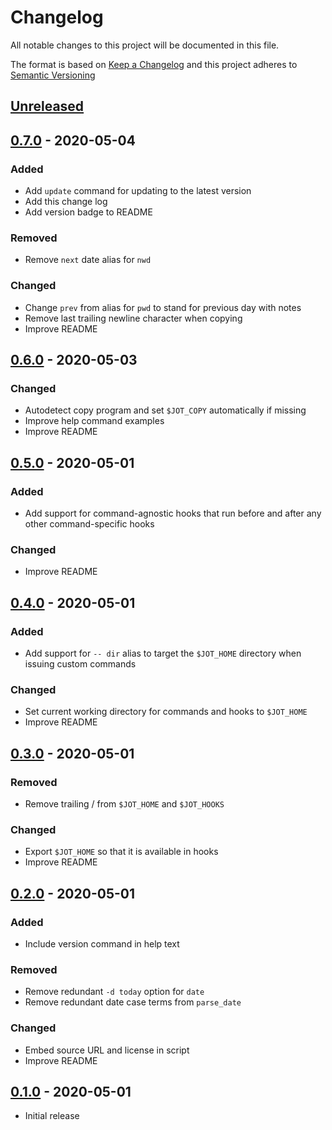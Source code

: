 # Changelog

All notable changes to this project will be documented in this file.

The format is based on [Keep a Changelog][] and this project adheres to
[Semantic Versioning][]

[Keep a Changelog]: https://keepachangelog.com/en/1.0.0/
[Semantic Versioning]: https://semver.org/spec/v2.0.0.html

## [Unreleased][]

## [0.7.0][] - 2020-05-04

### Added

- Add `update` command for updating to the latest version
- Add this change log
- Add version badge to README

### Removed

- Remove `next` date alias for `nwd`

### Changed

- Change `prev` from alias for `pwd` to stand for previous day with notes
- Remove last trailing newline character when copying
- Improve README

## [0.6.0][] - 2020-05-03

### Changed

- Autodetect copy program and set `$JOT_COPY` automatically if missing
- Improve help command examples
- Improve README

## [0.5.0][] - 2020-05-01

### Added

- Add support for command-agnostic hooks that run before and after any other command-specific hooks

### Changed

- Improve README

## [0.4.0][] - 2020-05-01

### Added

- Add support for `-- dir` alias to target the `$JOT_HOME` directory when issuing custom commands

### Changed

- Set current working directory for commands and hooks to `$JOT_HOME`
- Improve README

## [0.3.0][] - 2020-05-01

### Removed

- Remove trailing / from `$JOT_HOME` and `$JOT_HOOKS`

### Changed

- Export `$JOT_HOME` so that it is available in hooks
- Improve README

## [0.2.0][] - 2020-05-01

### Added

- Include version command in help text

### Removed

- Remove redundant `-d today` option for `date`
- Remove redundant date case terms from `parse_date`

### Changed

- Embed source URL and license in script
- Improve README

## [0.1.0][] - 2020-05-01

- Initial release

[Unreleased]: https://github.com/agorf/jot/compare/0.7.0...HEAD
[0.7.0]: https://github.com/agorf/jot/compare/0.6.0...0.7.0
[0.6.0]: https://github.com/agorf/jot/compare/0.5.0...0.6.0
[0.5.0]: https://github.com/agorf/jot/compare/0.4.0...0.5.0
[0.4.0]: https://github.com/agorf/jot/compare/0.3.0...0.4.0
[0.3.0]: https://github.com/agorf/jot/compare/0.2.0...0.3.0
[0.2.0]: https://github.com/agorf/jot/compare/0.1.0...0.2.0
[0.1.0]: https://github.com/agorf/jot/releases/tag/0.1.0
